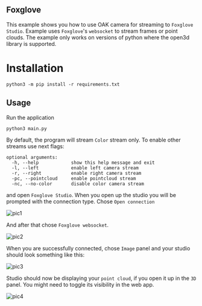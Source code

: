 ## Foxglove

This example shows you how to use OAK camera for streaming to ``Foxglove Studio``. Example uses ``Foxglove``'s ``websocket`` to stream frames or point clouds.
The example only works on versions of python where the open3d library is supported.

# Installation

```
python3 -m pip install -r requirements.txt
```

## Usage

Run the application

```
python3 main.py
```

By default, the program will stream ``Color`` stream only. To enable other streams use next flags:

```
optional arguments:
  -h, --help            show this help message and exit
  -l, --left            enable left camera stream
  -r, --right           enable right camera stream
  -pc, --pointcloud     enable pointcloud stream
  -nc, --no-color       disable color camera stream
```

and open ``Foxglove Studio``. When you open up the studio you will be prompted with the connection type. Chose ``Open connection``

![pic1](https://user-ixmages.githubusercontent.com/82703447/161803788-3d0e15e9-df24-430b-8f73-4fdc82626c06.png)

And after that chose ``Foxglove websocket``.

![pic2](https://user-images.githubusercontent.com/82703447/161803642-a91e31af-18d0-4e53-babf-4268323e1255.png)

When you are successfully connected, chose ``Image`` panel and your studio should look something like this:

![pic3](https://user-images.githubusercontent.com/82703447/161803876-f3b168ed-4ca5-4059-84a5-daee22ae9db6.png)

Studio should now be displaying your ``point cloud``, if you open it up in the ``3D`` panel. You might need to toggle its visibility in the web app.

![pic4](https://user-images.githubusercontent.com/82703447/161804066-2f736ca3-07cd-413b-bb80-e8f71f2e53e7.png)
